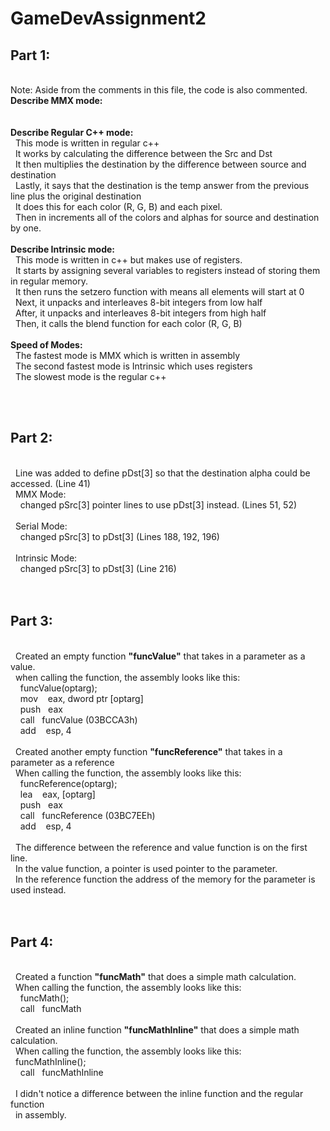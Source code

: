 # GameDevAssignment2

<h2>Part 1:</h2><br />
Note: Aside from the comments in this file, the code is also commented.
<br />
<b>Describe MMX mode:</b><br />
<br />
<br />
<b>Describe Regular C++ mode:</b><br />
&nbsp;&nbsp;This mode is written in regular c++<br />
&nbsp;&nbsp;It works by calculating the difference between the Src and Dst<br />
&nbsp;&nbsp;It then multiplies the destination by the difference between source and destination<br />
&nbsp;&nbsp;Lastly, it says that the destination is the temp answer from the previous line plus the original destination<br />
&nbsp;&nbsp;It does this for each color (R, G, B) and each pixel.<br />
&nbsp;&nbsp;Then in increments all of the colors and alphas for source and destination by one. <br />
<br />
<b>Describe Intrinsic mode:</b><br />
&nbsp;&nbsp;This mode is written in c++ but makes use of registers.<br />
&nbsp;&nbsp;It starts by assigning several variables to registers instead of storing them in regular memory.<br />
&nbsp;&nbsp;It then runs the setzero function with means all elements will start at 0<br />
&nbsp;&nbsp;Next, it unpacks and interleaves 8-bit integers from low half<br />
&nbsp;&nbsp;After, it unpacks and interleaves 8-bit integers from high half<br />
&nbsp;&nbsp;Then, it calls the blend function for each color (R, G, B)<br />
<br />
<b>Speed of Modes:</b><br />
&nbsp;&nbsp;The fastest mode is MMX which is written in assembly<br />
&nbsp;&nbsp;The second fastest mode is Intrinsic which uses registers<br />
&nbsp;&nbsp;The slowest mode is the regular c++<br />

<br /><br />

<h2>Part 2:</h2><br />
&nbsp;&nbsp;Line was added to define pDst[3] so that the destination alpha could be accessed. (Line 41)<br />
&nbsp;&nbsp;MMX Mode:<br />
&nbsp;&nbsp;&nbsp;&nbsp;changed pSrc[3] pointer lines to use pDst[3] instead. (Lines 51, 52)<br />
<br />
&nbsp;&nbsp;Serial Mode:<br /> 
&nbsp;&nbsp;&nbsp;&nbsp;changed pSrc[3] to pDst[3] (Lines 188, 192, 196)<br />
<br />
&nbsp;&nbsp;Intrinsic Mode:<br />
&nbsp;&nbsp;&nbsp;&nbsp;changed pSrc[3] to pDst[3] (Line 216)<br />
<br />
<br />
<h2>Part 3:</h2><br />
&nbsp;&nbsp;Created an empty function <b>"funcValue"</b> that takes in a parameter as a value.<br />
&nbsp;&nbsp;when calling the function, the assembly looks like this:<br />
&nbsp;&nbsp;&nbsp;&nbsp;funcValue(optarg);<br />
&nbsp;&nbsp;&nbsp;&nbsp;mov &nbsp;&nbsp;&nbsp;eax, dword ptr [optarg]<br />
&nbsp;&nbsp;&nbsp;&nbsp;push&nbsp;&nbsp;&nbsp;eax<br />
&nbsp;&nbsp;&nbsp;&nbsp;call&nbsp;&nbsp;&nbsp;funcValue (03BCCA3h)<br />
&nbsp;&nbsp;&nbsp;&nbsp;add &nbsp;&nbsp;&nbsp;esp, 4<br />
<br />
&nbsp;&nbsp;Created another empty function <b>"funcReference"</b> that takes in a parameter as a reference<br />
&nbsp;&nbsp;When calling the function, the assembly looks like this:<br />
&nbsp;&nbsp;&nbsp;&nbsp;funcReference(optarg);<br />
&nbsp;&nbsp;&nbsp;&nbsp;lea &nbsp;&nbsp;&nbsp;eax, [optarg]<br />
&nbsp;&nbsp;&nbsp;&nbsp;push&nbsp;&nbsp;&nbsp;eax<br />
&nbsp;&nbsp;&nbsp;&nbsp;call&nbsp;&nbsp;&nbsp;funcReference (03BC7EEh)<br />
&nbsp;&nbsp;&nbsp;&nbsp;add &nbsp;&nbsp;&nbsp;esp, 4<br />
<br />
&nbsp;&nbsp;The difference between the reference and value function is on the first line.<br />
&nbsp;&nbsp;In the value function, a pointer is used pointer to the parameter.<br />
&nbsp;&nbsp;In the reference function the address of the memory for the parameter is used instead.<br />
<br />
<br />
<h2>Part 4:</h2><br />
&nbsp;&nbsp;Created a function <b>"funcMath"</b> that does a simple math calculation.<br />
&nbsp;&nbsp;When calling the function, the assembly looks like this:<br />
&nbsp;&nbsp;&nbsp;&nbsp;funcMath();<br />
&nbsp;&nbsp;&nbsp;&nbsp;call&nbsp;&nbsp;&nbsp;funcMath<br />
<br />
&nbsp;&nbsp;Created an inline function <b>"funcMathInline"</b> that does a simple math calculation.<br />
&nbsp;&nbsp;When calling the function, the assembly looks like this:<br />
&nbsp;&nbsp;funcMathInline();<br />
&nbsp;&nbsp;&nbsp;&nbsp;call&nbsp;&nbsp;&nbsp;funcMathInline<br />
<br />
&nbsp;&nbsp;I didn't notice a difference between the inline function and the regular function<br />
&nbsp;&nbsp;in assembly.<br />
